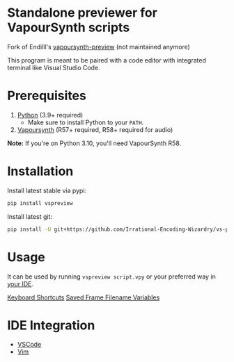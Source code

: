 # Standalone previewer for VapourSynth scripts

Fork of Endilll's [vapoursynth-preview](https://github.com/Endilll/vapoursynth-preview) (not maintained anymore)

This program is meant to be paired with a code editor with integrated terminal like Visual Studio Code.

# Prerequisites

1. [Python](https://www.Python.org/downloads) (3.9+ required)
    * Make sure to install Python to your `PATH`.
1. [Vapoursynth](https://github.com/vapoursynth/vapoursynth/releases) (R57+ required, R58+ required for audio)

**Note:** If you're on Python 3.10, you'll need VapourSynth R58.

# Installation

Install latest stable via pypi:
```bash
pip install vspreview
```


Install latest git:
```bash
pip install -U git+https://github.com/Irrational-Encoding-Wizardry/vs-preview.git
```

# Usage

It can be used by running `vspreview script.vpy` or your preferred way in [your IDE](#ide-integration).

[Keyboard Shortcuts](https://github.com/Irrational-Encoding-Wizardry/vs-preview/blob/master/docs/shortcuts.md)
[Saved Frame Filename Variables](https://github.com/Irrational-Encoding-Wizardry/vs-preview/blob/master/docs/save_frame_placeholders.md)

# IDE Integration

* [VSCode](https://github.com/Irrational-Encoding-Wizardry/vs-preview/tree/master/docs/vscode_install.md)
* [Vim](https://github.com/Irrational-Encoding-Wizardry/vs-preview/tree/master/docs/vim_install.md)
